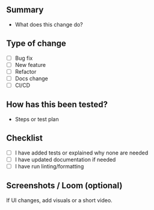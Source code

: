 ## Summary
- What does this change do?

## Type of change
- [ ] Bug fix
- [ ] New feature
- [ ] Refactor
- [ ] Docs change
- [ ] CI/CD

## How has this been tested?
- Steps or test plan

## Checklist
- [ ] I have added tests or explained why none are needed
- [ ] I have updated documentation if needed
- [ ] I have run linting/formatting

## Screenshots / Loom (optional)
If UI changes, add visuals or a short video.
